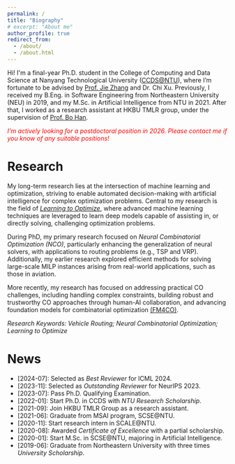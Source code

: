 ```yaml
---
permalink: /
title: "Biography"
# excerpt: "About me"
author_profile: true
redirect_from: 
  - /about/
  - /about.html
---
```


Hi! I'm a final-year Ph.D. student in the College of Computing and Data Science at Nanyang Technological University ([CCDS@NTU](https://www.ntu.edu.sg/computing)), where I’m fortunate to be advised by [Prof. Jie Zhang](https://personal.ntu.edu.sg/zhangj/) and Dr. Chi Xu. Previously, I received my B.Eng. in Software Engineering from Northeastern University (NEU) in 2019, and my M.Sc. in Artificial Intelligence from NTU in 2021. After that, I worked as a research assistant at HKBU TMLR group, under the supervision of [Prof. Bo Han](https://bhanml.github.io/).

*<font color=red>I'm actively looking for a postdoctoral position in 2026. Please contact me if you know of any suitable positions!</font>*

Research
======

My long-term research lies at the intersection of machine learning and optimization, striving to enable automated decision-making with artificial intelligence for complex optimization problems. Central to my research is the field of [*Learning to Optimize*](https://arxiv.org/pdf/1811.06128.pdf), where advanced machine learning techniques are leveraged to learn deep models capable of assisting in, or directly solving, challenging optimization problems.

During PhD, my primary research focused on *Neural Combinatorial Optimization (NCO)*, particularly enhancing the generalization of neural solvers, with applications to routing problems (e.g., TSP and VRP). Additionally, my earlier research explored efficient methods for solving large-scale MILP instances arising from real-world applications, such as those in aviation.

More recently, my research has focused on addressing practical CO challenges, including handling complex constraints, building robust and trustworthy CO approaches through human-AI collaboration, and advancing foundation models for combinatorial optimization [(FM4CO)](https://github.com/ai4co/awesome-fm4co).

*Research Keywords: Vehicle Routing; Neural Combinatorial Optimization; Learning to Optimize*

News
======

- \[2024-07]: Selected as *Best Reviewer* for ICML 2024.
- \[2023-11]: Selected as *Outstanding Reviewer* for NeurIPS 2023.
- \[2023-07]: Pass Ph.D. Qualifying Examination.
- \[2022-01]: Start Ph.D. in CCDS with *NTU Research Scholarship*.
- \[2021-09]: Join HKBU TMLR Group as a research assistant.
- \[2021-06]: Graduate from MSAI program, SCSE@NTU.
- \[2020-11]: Start research intern in SCALE@NTU.
- \[2020-08]: Awarded *Certificate of Excellence* with a partial scholarship.
- \[2020-01]: Start M.Sc. in SCSE@NTU, majoring in Artificial Intelligence.
- \[2019-06]: Graduate from Northeastern University with three times *University Scholarship*.

<script type='text/javascript' id='clustrmaps' src='//cdn.clustrmaps.com/map_v2.js?cl=0e1633&w=a&t=tt&d=FoksnRn7TGvAb2s0FiP9G1EDQcPfF_pvdm4EdiVzTZA&co=0b4975&cmo=3acc3a&cmn=ff5353&ct=cdd4d9'></script>

